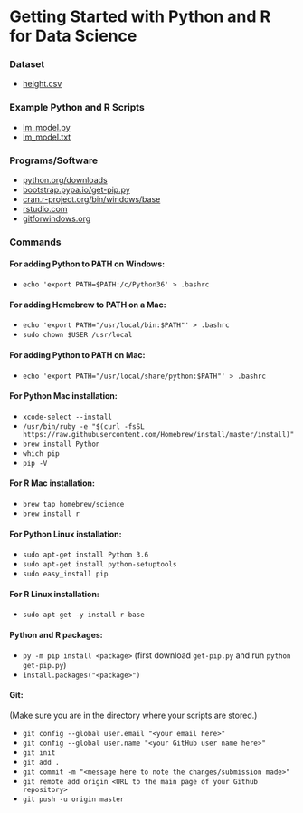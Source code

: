 # Getting Started with Python and R for Data Science

### Dataset 
* [height.csv](https://github.com/RebeccaMerrett/data_science_beginner_lm/blob/master/height.csv)
 
### Example Python and R Scripts
* [lm_model.py](https://github.com/RebeccaMerrett/data_science_beginner_lm/blob/master/lm_model.py)
* [lm_model.txt](https://github.com/RebeccaMerrett/data_science_beginner_lm/blob/master/lm_model) 
 
### Programs/Software
* [python.org/downloads](https://www.python.org/downloads/)
* [bootstrap.pypa.io/get-pip.py](https://bootstrap.pypa.io/get-pip.py)
* [cran.r-project.org/bin/windows/base](https://cran.r-project.org/bin/windows/base/)
* [rstudio.com](https://www.rstudio.com)
* [gitforwindows.org](http://gitforwindows.org)
 
### Commands

#### For adding Python to PATH on Windows:
* `echo 'export PATH=$PATH:/c/Python36' > .bashrc`

#### For adding Homebrew to PATH on a Mac:
* `echo 'export PATH="/usr/local/bin:$PATH"' > .bashrc`
* `sudo chown $USER /usr/local`
 
#### For adding Python to PATH on Mac:
* `echo 'export PATH="/usr/local/share/python:$PATH"' > .bashrc`
 
#### For Python Mac installation:
* `xcode-select --install`
* `/usr/bin/ruby -e "$(curl -fsSL https://raw.githubusercontent.com/Homebrew/install/master/install)"`
* `brew install Python`
* `which pip`
* `pip -V`
 
#### For R Mac installation:
* `brew tap homebrew/science`
* `brew install r`

#### For Python Linux installation:
* `sudo apt-get install Python 3.6`
* `sudo apt-get install python-setuptools`
* `sudo easy_install pip`
 
#### For R Linux installation:
* `sudo apt-get -y install r-base`
 
#### Python and R packages:
* `py -m pip install <package>` (first download `get-pip.py` and run `python get-pip.py`)
* `install.packages("<package>")`

#### Git:
(Make sure you are in the directory where your scripts are stored.)
* `git config --global user.email "<your email here>"`
* `git config --global user.name "<your GitHub user name here>"`
* `git init`
* `git add .`
* `git commit -m "<message here to note the changes/submission made>"`
* `git remote add origin <URL to the main page of your Github repository>`
* `git push -u origin master`
